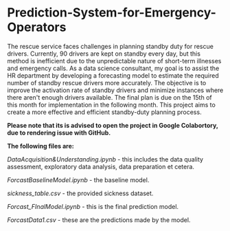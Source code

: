 # Prediction-System-for-Emergency-Operators

The rescue service faces challenges in planning standby duty for rescue drivers. Currently, 90 drivers are kept on standby every day, but this method is inefficient due to the unpredictable nature of short-term illnesses and emergency calls. As a data science consultant, my goal is to assist the HR department by developing a forecasting model to estimate the required number of standby rescue drivers more accurately. The objective is to improve the activation rate of standby drivers and minimize instances where there aren't enough drivers available. The final plan is due on the 15th of this month for implementation in the following month. This project aims to create a more effective and efficient standby-duty planning process.

**Please note that its is advised to open the project in Google Colabortory, due to rendering issue with GitHub.** 

**The following files are:**

*DataAcquisition&Understanding.ipynb* - this includes the data quality assessment, exploratory data analysis, data preparation et cetera.

*ForcastBaselineModel.ipynb* - the baseline model.

*sickness_table.csv* - the provided sickness dataset.

*Forcast_FInalModel.ipynb* - this is the final prediction model.

*ForcastData1.csv* - these are the predictions made by the model.




